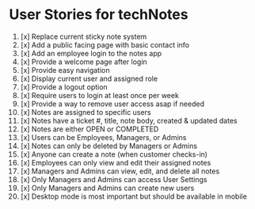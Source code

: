 # User Stories for techNotes

1. [x] Replace current sticky note system
2. [x] Add a public facing page with basic contact info 
3. [x] Add an employee login to the notes app 
4. [x] Provide a welcome page after login 
5. [x] Provide easy navigation
6. [x] Display current user and assigned role 
7. [x] Provide a logout option 
8. [x] Require users to login at least once per week
9. [x] Provide a way to remove user access asap if needed 
10. [x] Notes are assigned to specific users 
11. [x] Notes have a ticket #, title, note body, created & updated dates
12. [x] Notes are either OPEN or COMPLETED 
13. [x] Users can be Employees, Managers, or Admins 
14. [x] Notes can only be deleted by Managers or Admins 
15. [x] Anyone can create a note (when customer checks-in)
16. [x] Employees can only view and edit their assigned notes  
17. [x] Managers and Admins can view, edit, and delete all notes 
18. [x] Only Managers and Admins can access User Settings 
19. [x] Only Managers and Admins can create new users 
20. [x] Desktop mode is most important but should be available in mobile 
